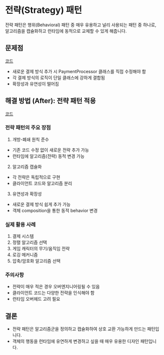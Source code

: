 # 전략(Strategy) 패턴
전략 패턴은 행위(Behavioral) 패턴 중 매우 유용하고 널리 사용되는 패턴 중 하나로, 알고리즘을 캡슐화하고 런타임에 동적으로 교체할 수 있게 해줍니다.

## 문제점
[코드](./Problem.kt)
- 새로운 결제 방식 추가 시 PaymentProcessor 클래스를 직접 수정해야 함
- 각 결제 방식의 로직이 단일 클래스에 강하게 결합됨
- 확장성과 유연성이 떨어짐

## 해결 방법 (After): 전략 패턴 적용
[코드](./Solve.kt)

### 전략 패턴의 주요 장점
1. 개방-폐쇄 원칙 준수
- 기존 코드 수정 없이 새로운 전략 추가 가능
- 런타임에 알고리즘(전략) 동적 변경 가능
2. 알고리즘 캡슐화
- 각 전략은 독립적으로 구현
- 클라이언트 코드와 알고리즘 분리
3. 유연성과 확장성
- 새로운 결제 방식 쉽게 추가 가능
- 객체 composition을 통한 동적 behavior 변경

### 실제 활용 사례
1. 결제 시스템 
2. 정렬 알고리즘 선택 
3. 게임 캐릭터의 무기/움직임 전략 
4. 로깅 메커니즘 
5. 압축/암호화 알고리즘 선택

### 주의사항
- 전략이 매우 적은 경우 오버엔지니어링될 수 있음
- 클라이언트 코드는 다양한 전략을 인식해야 함
- 런타임 오버헤드 고려 필요

## 결론
- 전략 패턴은 알고리즘군을 정의하고 캡슐화하여 상호 교환 가능하게 만드는 패턴입니다. 
- 객체의 행동을 런타임에 유연하게 변경하고 싶을 때 매우 유용한 디자인 패턴입니다.